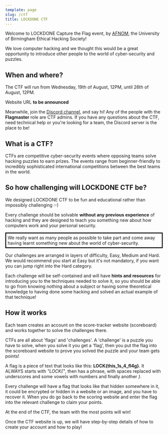 ```yaml
---
template: page
slug: /ctf
title: LOCKDONE CTF
---
```


Welcome to LOCKDONE Capture the Flag event, by [AFNOM](https://afnom.net), the
University of Birmingham Ethical Hacking Society!

We love computer hacking and we thought this would be a great opportunity to
introduce other people to the world of cyber-security and puzzles.

## When and where? 

The CTF will run from Wednesday, 19th of August, 12PM, until 26th of August,
12PM.

Website URL **to be announced**

Meanwhile, join the [Discord
channel](https://discord.gg/hRZbjWV), and say hi! Any of the people with the
**Flagmaster** role are CTF admins. If you have any questions about the CTF,
need technical help or you're looking for a team, the Discord server is the
place to be!

## What is a CTF?
CTFs are competitive cyber-security events where opposing teams solve hacking
puzzles to earn prizes. The events range from beginner-friendly to incredibly
sophisticated international competitions between the best teams in the world.

## So how challenging will LOCKDONE CTF be?

We designed LOCKDONE CTF to be fun and educational rather than impossibly
challenging :-)

Every challenge should be solvable **without any previous experience** of hacking
and they are designed to teach you something new about how computers work and
your personal security.

<div style="border-color: var(--accent-light); border-style: solid;
border-width: light;padding:5px">
We really want as many people as possible to take part and come away having
learnt something new about the world of cyber-security.
</div>

Our challenges are arranged in layers of difficulty, Easy, Medium and Hard.
We would recommend you start at Easy but it's not mandatory, if you want you can
jump right into the Hard category.

Each challenge will be self-contained and will have **hints and resources** for
introducing you to the techniques needed to solve it, so you should be able to
go from knowing nothing about a subject or having some theoretical knowledge to
having done some hacking and solved an actual example of that technique!


## How it works

Each team creates an account on the score-tracker website (scoreboard) and
works together to solve the challenges there.

CTFs are all about 'flags' and 'challenges'. A 'challenge' is a puzzle you have
to solve, when you solve it you get a 'flag', then you put the flag into the
scoreboard website to prove you solved the puzzle and your team gets points!

A flag is a piece of text that looks like this: **LOCK{this_1s_4_fl4g}**. It
ALWAYS starts with *"LOCK{"*, then has a phrase, with spaces replaced with
underscores and some vowels with numbers and finally another *}*.

Every challenge will have a flag that looks like that hidden somewhere in it,
it could be encrypted or hidden in a website or an image, and you have to
recover it. When you do go back to the scoring website and enter the flag into
the relevant challenge to claim your points.

At the end of the CTF, the team with the most points will win!

Once the CTF website is up, we will have step-by-step details of how to create
your account and how to play!


